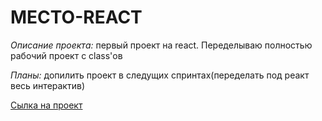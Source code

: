 # МЕСТО-REACT

*Описание проекта:* первый проект на react. Переделываю полностью рабочий проект с class'ов

*Планы:* допилить проект в следущих спринтах(переделать под реакт весь интерактив)

[Сылка на проект](https://destol94.github.io/react-mesto-auth/)